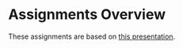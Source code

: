 # Assignments Overview
These assignments are based on [this presentation](https://slides.com/rachnerd/ov-angular).
